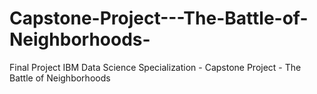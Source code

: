 # Capstone-Project---The-Battle-of-Neighborhoods-
Final Project IBM Data Science Specialization - Capstone Project - The Battle of Neighborhoods 
